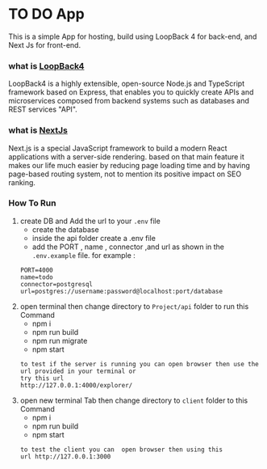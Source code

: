 # TO DO App

This is a simple App for hosting, build using LoopBack 4 for back-end, and Next Js for front-end.

### what is [LoopBack4](https://loopback.io/)
LoopBack4 is a highly extensible, open-source Node.js and TypeScript framework based on Express, that enables you to quickly create APIs and microservices composed from backend systems such as databases and REST services "API".


### what is [NextJs](https://nextjs.org/)
Next.js is a special JavaScript framework to build a modern React applications with a server-side rendering. based on that main feature it makes our life much easier by reducing page loading time and by having page-based routing system, not to mention its positive impact on SEO ranking.

### How To Run
1. create DB and Add the url to your `.env` file
     - create the database 
     - inside the api folder create a .env file 
     - add the PORT , name , connector ,and url as shown in the `.env.example` file.
     for example :
   ``` 
   PORT=4000
   name=todo
   connector=postgresql
   url=postgres://username:password@localhost:port/database
   ```
2. open terminal then change directory to `Project/api` folder to run this Command
    - npm i
    - npm run build
    - npm run migrate
    - npm start
    ```
    to test if the server is running you can open browser then use the url provided in your terminal or 
    try this url
    http://127.0.0.1:4000/explorer/
    ```
3. open new terminal Tab then change directory to `client` folder to this Command
    - npm i
    - npm run build
    - npm start
    ```
    to test the client you can  open browser then using this
    url http://127.0.0.1:3000
    ```
